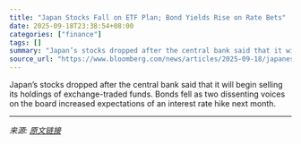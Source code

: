 ```yaml
---
title: "Japan Stocks Fall on ETF Plan; Bond Yields Rise on Rate Bets"
date: 2025-09-18T23:38:54+08:00
categories: ["finance"]
tags: []
summary: "Japan’s stocks dropped after the central bank said that it will begin selling its holdings of exchange-traded funds. Bonds fell as two dissenting voices on the board increased expectations of an inter"
source_url: "https://www.bloomberg.com/news/articles/2025-09-18/japanese-stocks-set-to-rise-following-us-markets-rally-boj-eyed"
---
```


Japan’s stocks dropped after the central bank said that it will begin selling its holdings of exchange-traded funds. Bonds fell as two dissenting voices on the board increased expectations of an interest rate hike next month.

---

*来源: [原文链接](https://www.bloomberg.com/news/articles/2025-09-18/japanese-stocks-set-to-rise-following-us-markets-rally-boj-eyed)*
